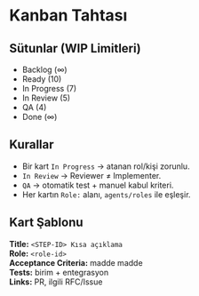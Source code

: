 # Kanban Tahtası

## Sütunlar (WIP Limitleri)
- Backlog (∞)
- Ready (10)
- In Progress (7)
- In Review (5)
- QA (4)
- Done (∞)

## Kurallar
- Bir kart `In Progress` → atanan rol/kişi zorunlu.
- `In Review` → Reviewer ≠ Implementer.
- `QA` → otomatik test + manuel kabul kriteri.
- Her kartın `Role:` alanı, `agents/roles` ile eşleşir.

## Kart Şablonu
**Title:** `<STEP-ID> Kısa açıklama`  
**Role:** `<role-id>`  
**Acceptance Criteria:** madde madde  
**Tests:** birim + entegrasyon  
**Links:** PR, ilgili RFC/Issue

